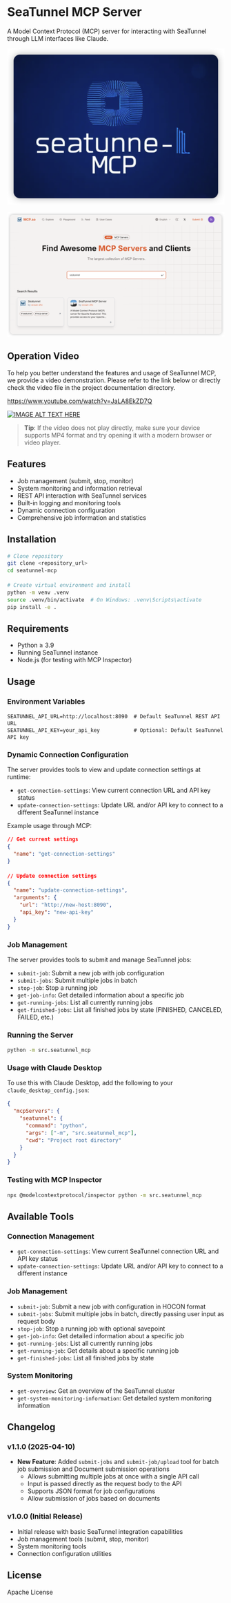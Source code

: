 # SeaTunnel MCP Server

A Model Context Protocol (MCP) server for interacting with SeaTunnel through LLM interfaces like Claude.

![SeaTunnel MCP Logo](./docs/img/seatunnel-mcp-logo.png)

![SeaTunnel MCP Server](./docs/img/img.png)

## Operation Video

To help you better understand the features and usage of SeaTunnel MCP, we provide a video demonstration. Please refer to the link below or directly check the video file in the project documentation directory.

https://www.youtube.com/watch?v=JaLA8EkZD7Q

[![IMAGE ALT TEXT HERE](https://img.youtube.com/vi/JaLA8EkZD7Q/0.jpg)](https://www.youtube.com/watch?v=JaLA8EkZD7Q)


> **Tip**: If the video does not play directly, make sure your device supports MP4 format and try opening it with a modern browser or video player. 


## Features

* Job management (submit, stop, monitor)
* System monitoring and information retrieval
* REST API interaction with SeaTunnel services
* Built-in logging and monitoring tools
* Dynamic connection configuration
* Comprehensive job information and statistics

## Installation

```bash
# Clone repository
git clone <repository_url>
cd seatunnel-mcp

# Create virtual environment and install
python -m venv .venv
source .venv/bin/activate  # On Windows: .venv\Scripts\activate
pip install -e .
```

## Requirements

* Python ≥ 3.9
* Running SeaTunnel instance
* Node.js (for testing with MCP Inspector)

## Usage

### Environment Variables

```
SEATUNNEL_API_URL=http://localhost:8090  # Default SeaTunnel REST API URL
SEATUNNEL_API_KEY=your_api_key           # Optional: Default SeaTunnel API key
```

### Dynamic Connection Configuration

The server provides tools to view and update connection settings at runtime:

* `get-connection-settings`: View current connection URL and API key status
* `update-connection-settings`: Update URL and/or API key to connect to a different SeaTunnel instance

Example usage through MCP:

```json
// Get current settings
{
  "name": "get-connection-settings"
}

// Update connection settings
{
  "name": "update-connection-settings",
  "arguments": {
    "url": "http://new-host:8090",
    "api_key": "new-api-key"
  }
}
```

### Job Management

The server provides tools to submit and manage SeaTunnel jobs:

* `submit-job`: Submit a new job with job configuration
* `submit-jobs`: Submit multiple jobs in batch
* `stop-job`: Stop a running job
* `get-job-info`: Get detailed information about a specific job
* `get-running-jobs`: List all currently running jobs
* `get-finished-jobs`: List all finished jobs by state (FINISHED, CANCELED, FAILED, etc.)

### Running the Server

```bash
python -m src.seatunnel_mcp
```

### Usage with Claude Desktop

To use this with Claude Desktop, add the following to your `claude_desktop_config.json`:

```json
{
  "mcpServers": {
    "seatunnel": {
      "command": "python",
      "args": ["-m", "src.seatunnel_mcp"],
      "cwd": "Project root directory"
    }
  }
}
```

### Testing with MCP Inspector

```bash
npx @modelcontextprotocol/inspector python -m src.seatunnel_mcp
```

## Available Tools

### Connection Management

* `get-connection-settings`: View current SeaTunnel connection URL and API key status
* `update-connection-settings`: Update URL and/or API key to connect to a different instance

### Job Management

* `submit-job`: Submit a new job with configuration in HOCON format
* `submit-jobs`: Submit multiple jobs in batch, directly passing user input as request body
* `stop-job`: Stop a running job with optional savepoint
* `get-job-info`: Get detailed information about a specific job
* `get-running-jobs`: List all currently running jobs
* `get-running-job`: Get details about a specific running job
* `get-finished-jobs`: List all finished jobs by state

### System Monitoring

* `get-overview`: Get an overview of the SeaTunnel cluster
* `get-system-monitoring-information`: Get detailed system monitoring information

## Changelog

### v1.1.0 (2025-04-10)

- **New Feature**: Added `submit-jobs` and `submit-job/upload` tool for batch job submission and Document submission operations
  - Allows submitting multiple jobs at once with a single API call
  - Input is passed directly as the request body to the API
  - Supports JSON format for job configurations
  - Allow submission of jobs based on documents

### v1.0.0 (Initial Release)

- Initial release with basic SeaTunnel integration capabilities
- Job management tools (submit, stop, monitor)
- System monitoring tools
- Connection configuration utilities

## License

Apache License 
